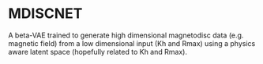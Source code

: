 # MDISCNET

A beta-VAE trained to generate high dimensional magnetodisc data (e.g. magnetic field) from a low dimensional input (Kh and Rmax) using a physics aware latent space (hopefully related to Kh and Rmax).
